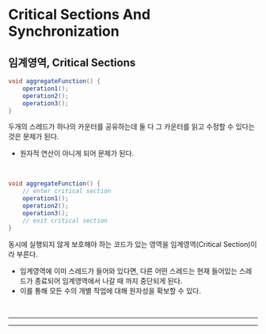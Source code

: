 # Critical Sections And Synchronization 

## **임계영역, Critical Sections**

```java
void aggregateFunction() {
    operation1();
    operation2();
    operation3();
}
```

두개의 스레드가 하나의 카운터를 공유하는데 둘 다 그 카운터를 읽고 수정할 수 있다는 것은 문제가 된다.

- 원자적 연산이 아니게 되어 문제가 된다.

<br>

```java
void aggregateFunction() {
    // enter critical section
    operation1();
    operation2();
    operation3();
    // exit critical section
}
```

동시에 실행되지 않게 보호해야 하는 코드가 있는 영역을 임계영역(Critical Section)이라 부른다.

- 임계영역에 이미 스레드가 들어와 있다면, 다른 어떤 스레드는 현재 들어있는 스레드가 종료되어 임계영역에서 나갈 때 까지 중단되게 된다.
- 이를 통해 모든 수의 개별 작업에 대해 원자성을 확보할 수 있다.

<br><hr><hr>

